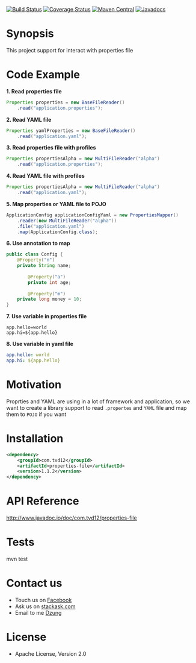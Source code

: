[![Build Status](https://travis-ci.org/tvd12/properties-file.svg?branch=master)](https://travis-ci.org/tvd12/properties-file)
[![Coverage Status](https://coveralls.io/repos/github/tvd12/properties-file/badge.svg?branch=master)](https://coveralls.io/github/tvd12/properties-file?branch=master)
[![Maven Central](https://maven-badges.herokuapp.com/maven-central/com.tvd12/properties-file/badge.svg)](https://maven-badges.herokuapp.com/maven-central/com.tvd12/properties-file)
[![Javadocs](https://www.javadoc.io/badge/com.tvd12/properties-file.svg)](https://www.javadoc.io/doc/com.tvd12/properties-file)

# Synopsis

This project support for interact with properties file

# Code Example

**1. Read properties file**

```java
Properties properties = new BaseFileReader()
	.read("application.properties");
```

**2. Read YAML file**


```java
Properties yamlProperties = new BaseFileReader()
	.read("application.yaml");
```

**3. Read properties file with profiles**

```java
Properties propertiesAlpha = new MultiFileReader("alpha")
	.read("application.properties");
```

**4. Read YAML file with profiles**

```java
Properties propertiesAlpha = new MultiFileReader("alpha")
	.read("application.yaml");
```

**5. Map properties or YAML file to POJO**

```java
ApplicationConfig applicationConfigYaml = new PropertiesMapper()
    .reader(new MultiFileReader("alpha"))
    .file("application.yaml")
    .map(ApplicationConfig.class);
```

**6. Use annotation to map**

```java
public class Config {
	@Property("n")
	private String name;
    	
    	@Property("a")
    	private int age;
    	
    	@Property("m")
	private long money = 10;
}
```

**7. Use variable in properties file**

```properties
app.hello=world
app.hi=${app.hello}
```

**8. Use variable in yaml file**

```yaml
app.hello: world
app.hi: ${app.hello}
```

# Motivation

Proprties and YAML are using in a lot of framework and application, so we want to create a library support to read `.propertes` and `YAML` file and map them to `POJO` if you want

# Installation

```xml
<dependency>
	<groupId>com.tvd12</groupId>
	<artifactId>properties-file</artifactId>
	<version>1.1.2</version>
</dependency>
```
# API Reference

http://www.javadoc.io/doc/com.tvd12/properties-file

# Tests

mvn test

# Contact us

- Touch us on [Facebook](https://www.facebook.com/youngmonkeys.org)
- Ask us on [stackask.com](https://stackask.com)
- Email to me [Dzung](mailto:itprono3@gmail.com)

# License

- Apache License, Version 2.0
